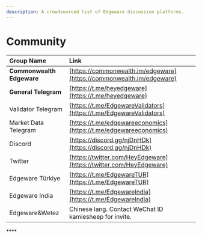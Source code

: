 ```yaml
---
description: A crowdsourced list of Edgeware discussion platforms.
---
```


# Community

| Group Name | Link |
| :--- | :--- |
| **Commonwealth Edgeware** | [https://commonwealth.im/edgeware](https://commonwealth.im/edgeware) |
| **General Telegram** | [https://t.me/heyedgeware](https://t.me/heyedgeware) |
| Validator Telegram | [https://t.me/EdgewareValidators](https://t.me/EdgewareValidators) |
| Market Data Telegram | [https://t.me/edgewareeconomics](https://t.me/edgewareeconomics) |
| Discord | [https://discord.gg/njDnHDk](https://discord.gg/njDnHDk) |
| Twitter | [https://twitter.com/HeyEdgeware](https://twitter.com/HeyEdgeware) |
| Edgeware Türkiye | [https://t.me/EdgewareTUR](https://t.me/EdgewareTUR) |
| Edgeware India | [https://t.me/EdgewareIndia](https://t.me/EdgewareIndia) |
| Edgeware&Wetez | Chinese lang. Contact WeChat ID kamiesheep for invite. |

\*\*\*\*

